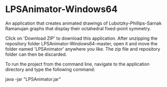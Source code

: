# LPSAnimator-Windows64
An application that creates animated drawings of Lubotzky-Phillips-Sarnak Ramanujan graphs that display their octahedral fixed-point symmetry.

Click on 'Download ZIP' to download this application. After unzipping the repository folder LPSAnimator-Windows64-master, open it and move the folder named 'LPSAnimator' anywhere you like. The zip file and repository folder can then be discarded.

To run the project from the command line, navigate to the application directory and type the following command:

java -jar "LPSAnimator.jar"
